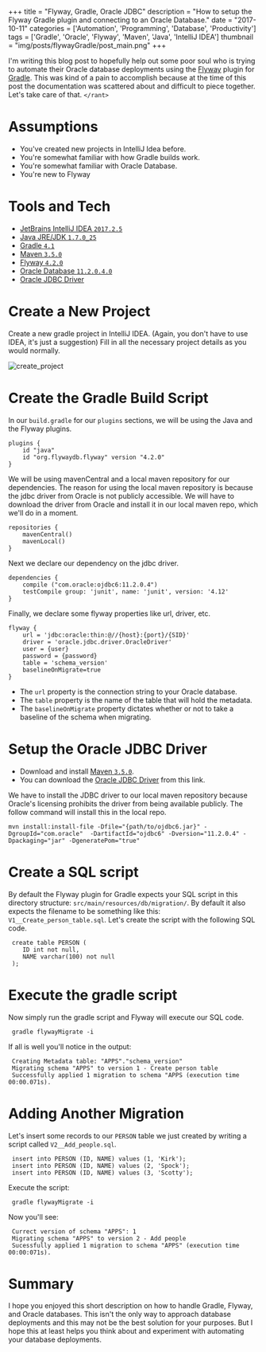 +++
title = "Flyway, Gradle, Oracle JDBC"
description = "How to setup the Flyway Gradle plugin and connecting to an Oracle Database."
date = "2017-10-11"
categories = ['Automation', 'Programming', 'Database', 'Productivity']
tags = ['Gradle', 'Oracle', 'Flyway', 'Maven', 'Java', 'IntelliJ IDEA']
thumbnail = "img/posts/flywayGradle/post_main.png"
+++

I'm writing this blog post to hopefully help out some poor soul who is trying to automate their Oracle database deployments using the [Flyway](https://flywaydb.org) plugin for [Gradle](https://gradle.org/). This was kind of a pain to accomplish because at the time of this post the documentation was scattered about and difficult to piece together. Let's take care of that. ``</rant>``

# Assumptions
* You've created new projects in IntelliJ Idea before.
* You're somewhat familiar with how Gradle builds work.
* You're somewhat familiar with Oracle Database.
* You're new to Flyway

# Tools and Tech
* [JetBrains IntelliJ IDEA `2017.2.5`](https://www.jetbrains.com/idea/download/#section=windows)
* [Java JRE/JDK `1.7.0_25`](http://www.oracle.com/technetwork/java/javase/downloads/jdk8-downloads-2133151.html)
* [Gradle `4.1`](https://gradle.org/)
* [Maven `3.5.0`](https://maven.apache.org/download.cgi)
* [Flyway `4.2.0`](https://flywaydb.org)
* [Oracle Database `11.2.0.4.0`](http://www.oracle.com/technetwork/database/enterprise-edition/downloads/index.html)
* [Oracle JDBC Driver](http://www.oracle.com/technetwork/database/enterprise-edition/jdbc-112010-090769.html)

# Create a New Project

Create a new gradle project in IntelliJ IDEA. (Again, you don't have to use IDEA, it's just a suggestion) Fill in all the necessary project details as you would normally.

![create_project](/img/posts/flywayGradle/create_project.png "Create Project")

# Create the Gradle Build Script

In our `build.gradle` for our `plugins` sections, we will be using the Java and the Flyway plugins.

    plugins {
        id "java"
        id "org.flywaydb.flyway" version "4.2.0"
    }

We will be using mavenCentral and a local maven repository for our dependencies. The reason for using the local maven repository is because the jdbc driver from Oracle is not publicly accessible. We will have to download the driver from Oracle and install it in our local maven repo, which we'll do in a moment.
    
    repositories {
        mavenCentral()
        mavenLocal()
    }
    
Next we declare our dependency on the jdbc driver.

    dependencies {
        compile ("com.oracle:ojdbc6:11.2.0.4")
        testCompile group: 'junit', name: 'junit', version: '4.12'
    }
    
Finally, we declare some flyway properties like url, driver, etc.

    flyway {
        url = 'jdbc:oracle:thin:@//{host}:{port}/{SID}'
        driver = 'oracle.jdbc.driver.OracleDriver'
        user = {user}
        password = {password}
        table = 'schema_version'
        baselineOnMigrate=true
    }
    
* The `url` property is the connection string to your Oracle database.
* The `table` property is the name of the table that will hold the metadata.
* The `baselineOnMigrate` property dictates whether or not to take a baseline of the schema when migrating.

# Setup the Oracle JDBC Driver

* Download and install [Maven `3.5.0`](https://maven.apache.org/download.cgi). 
* You can download the [Oracle JDBC Driver](http://www.oracle.com/technetwork/database/enterprise-edition/jdbc-112010-090769.html) from this link.

We have to install the JDBC driver to our local maven repository because Oracle's licensing prohibits the driver from being available publicly. The follow command will install this in the local repo. 

`mvn install:install-file -Dfile="{path/to/ojdbc6.jar}" -DgroupId="com.oracle"  -DartifactId="ojdbc6" -Dversion="11.2.0.4" -Dpackaging="jar" -DgeneratePom="true"`

# Create a SQL script

By default the Flyway plugin for Gradle expects your SQL script in this directory structure: ```src/main/resources/db/migration/```. By default it also expects the filename to be something like this: ```V1__Create_person_table.sql```. Let's create the script with the following SQL code.

     create table PERSON (
        ID int not null,
        NAME varchar(100) not null
     );

# Execute the gradle script

Now simply run the gradle script and Flyway will execute our SQL code.

     gradle flywayMigrate -i 

If all is well you'll notice in the output:

     Creating Metadata table: "APPS"."schema_version"
     Migrating schema "APPS" to version 1 - Create person table
     Successfully applied 1 migration to schema "APPS (execution time 00:00.071s).

# Adding Another Migration

Let's insert some records to our ```PERSON``` table we just created by writing a script called ```V2__Add_people.sql```.

     insert into PERSON (ID, NAME) values (1, 'Kirk');
     insert into PERSON (ID, NAME) values (2, 'Spock');
     insert into PERSON (ID, NAME) values (3, 'Scotty');
     
Execute the script:

     gradle flywayMigrate -i
     
Now you'll see:

     Currect version of schema "APPS": 1
     Migrating schema "APPS" to version 2 - Add people
     Sucessfully applied 1 migration to schema "APPS" (execution time 00:00:071s).
     
# Summary

I hope you enjoyed this short description on how to handle Gradle, Flyway, and Oracle databases. This isn't the only way to approach database deployments and this may not be the best solution for your purposes. But I hope this at least helps you think about and experiment with automating your database deployments. 